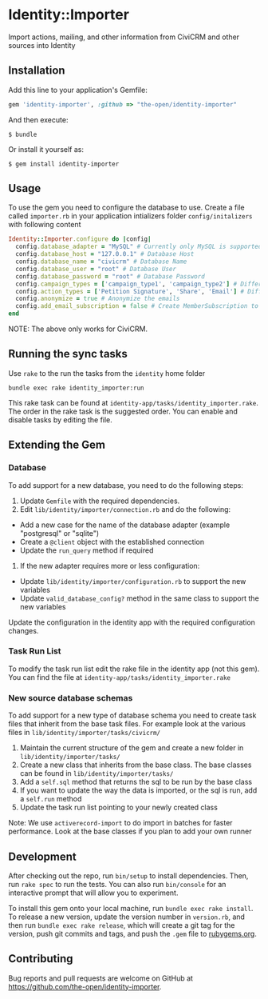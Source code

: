 # Identity::Importer

Import actions, mailing, and other information from CiviCRM and other sources into Identity

## Installation

Add this line to your application's Gemfile:

```ruby
gem 'identity-importer', :github => "the-open/identity-importer"
```

And then execute:

    $ bundle

Or install it yourself as:

    $ gem install identity-importer

## Usage

To use the gem you need to configure the database to use. Create a file called `importer.rb` in your application intializers folder `config/initalizers` with following content

```ruby
Identity::Importer.configure do |config|
  config.database_adapter = "MySQL" # Currently only MySQL is supported, case insensitive
  config.database_host = "127.0.0.1" # Database Host
  config.database_name = "civicrm" # Database Name
  config.database_user = "root" # Database User
  config.database_password = "root" # Database Password
  config.campaign_types = ['campaign_type1', 'campaign_type2'] # Different Campaign Types
  config.action_types = ['Petition Signature', 'Share', 'Email'] # Different Action Types
  config.anonymize = true # Anonymize the emails
  config.add_email_subscription = false # Create MemberSubscription to be able to send emails
end
```

NOTE: The above only works for CiviCRM.

## Running the sync tasks

Use `rake` to the run the tasks from the `identity` home folder

```
bundle exec rake identity_importer:run
```

This rake task can be found at `identity-app/tasks/identity_importer.rake`. The order in the rake task is the suggested order. You can enable and disable tasks by editing the file.

## Extending the Gem

### Database
To add support for a new database, you need to do the following steps:

1. Update `Gemfile` with the required dependencies.
1. Edit `lib/identity/importer/connection.rb` and do the following:
  * Add a new case for the name of the database adapter (example "postgresql" or "sqlite")
  * Create a `@client` object with the established connection
  * Update the `run_query` method if required
1. If the new adapter requires more or less configuration:
  * Update `lib/identity/importer/configuration.rb` to support the new variables
  * Update `valid_database_config?` method in the same class to support the new variables

Update the configuration in the identity app with the required configuration changes.

### Task Run List

To modify the task run list edit the rake file in the identity app (not this gem). You can find the file at `identity-app/tasks/identity_importer.rake`

### New source database schemas

To add support for a new type of database schema you need to create task files that inherit from the base task files. For example look at the various files in `lib/identity/importer/tasks/civicrm/`

1. Maintain the current structure of the gem and create a new folder in `lib/identity/importer/tasks/`
1. Create a new class that inherits from the base class. The base classes can be found in `lib/identity/importer/tasks/`
1. Add a `self.sql` method that returns the sql to be run by the base class
1. If you want to update the way the data is imported, or the sql is run, add a `self.run` method 
1. Update the task run list pointing to your newly created class

Note: We use `activerecord-import` to do import in batches for faster performance. Look at the base classes if you plan to add your own runner

## Development

After checking out the repo, run `bin/setup` to install dependencies. Then, run `rake spec` to run the tests. You can also run `bin/console` for an interactive prompt that will allow you to experiment.

To install this gem onto your local machine, run `bundle exec rake install`. To release a new version, update the version number in `version.rb`, and then run `bundle exec rake release`, which will create a git tag for the version, push git commits and tags, and push the `.gem` file to [rubygems.org](https://rubygems.org).

## Contributing

Bug reports and pull requests are welcome on GitHub at https://github.com/the-open/identity-importer.
